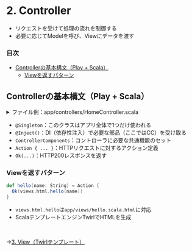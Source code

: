 # 2. Controller

- リクエストを受けて処理の流れを制御する  
- 必要に応じてModelを呼び、Viewにデータを渡す  
  
### 目次

- [Controllerの基本構文（Play + Scala）](#controllerの基本構文play--scala)
  - [Viewを返すパターン](#viewを返すパターン)

## Controllerの基本構文（Play + Scala）

<details><summary>ファイル例：app/controllers/HomeController.scala</summary>

```scala
package controllers

import javax.inject._
import play.api.mvc._

@Singleton
class HomeController @Inject()(cc: ControllerComponents) extends AbstractController(cc) {

  def index() = Action {
    Ok("Hello, Play Framework!")
  }
}
```

</details>

- `@Singleton`：このクラスはアプリ全体で1つだけ使われる
- `@Inject()`：DI（依存性注入）で必要な部品（ここではCC）を受け取る
- `ControllerComponents`：コントローラに必要な共通機能のセット
- `Action { ... }`：HTTPリクエストに対するアクション定義
- `Ok(...)`：HTTP200レスポンスを返す

### Viewを返すパターン

```scala
def hello(name: String) = Action {
  Ok(views.html.hello(name))
}
```

- `views.html.hello`は`app/views/hello.scala.html`に対応
- ScalaテンプレートエンジンTwirlでHTMLを生成

<br>

→[3. View（Twirlテンプレート）](03_view.md)